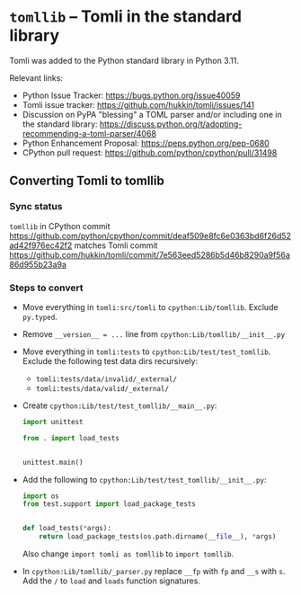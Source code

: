 # `tomllib` – Tomli in the standard library

Tomli was added to the Python standard library in Python 3.11.

Relevant links:

- Python Issue Tracker: https://bugs.python.org/issue40059
- Tomli issue tracker: https://github.com/hukkin/tomli/issues/141
- Discussion on PyPA "blessing" a TOML parser and/or including one in the standard library: https://discuss.python.org/t/adopting-recommending-a-toml-parser/4068
- Python Enhancement Proposal: https://peps.python.org/pep-0680
- CPython pull request: https://github.com/python/cpython/pull/31498

## Converting Tomli to tomllib

### Sync status

`tomllib` in CPython commit https://github.com/python/cpython/commit/deaf509e8fc6e0363bd6f26d52ad42f976ec42f2
matches Tomli commit https://github.com/hukkin/tomli/commit/7e563eed5286b5d46b8290a9f56a86d955b23a9a

### Steps to convert

- Move everything in `tomli:src/tomli` to `cpython:Lib/tomllib`. Exclude `py.typed`.

- Remove `__version__ = ...` line from `cpython:Lib/tomllib/__init__.py`

- Move everything in `tomli:tests` to `cpython:Lib/test/test_tomllib`. Exclude the following test data dirs recursively:

  - `tomli:tests/data/invalid/_external/`
  - `tomli:tests/data/valid/_external/`

- Create `cpython:Lib/test/test_tomllib/__main__.py`:

  ```python
  import unittest

  from . import load_tests


  unittest.main()
  ```

- Add the following to `cpython:Lib/test/test_tomllib/__init__.py`:

  ```python
  import os
  from test.support import load_package_tests


  def load_tests(*args):
      return load_package_tests(os.path.dirname(__file__), *args)
  ```

  Also change `import tomli as tomllib` to `import tomllib`.

- In `cpython:Lib/tomllib/_parser.py` replace `__fp` with `fp` and `__s` with `s`. Add the `/` to `load` and `loads` function signatures.
